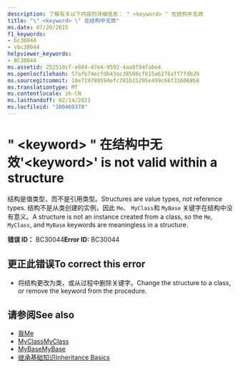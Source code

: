 ```yaml
---
description: 了解有关以下内容的详细信息： " <keyword> " 在结构中无效
title: "\" <keyword> \" 在结构中无效"
ms.date: 07/20/2015
f1_keywords:
- bc30044
- vbc30044
helpviewer_keywords:
- BC30044
ms.assetid: 252510cf-e084-47e4-9592-4aa8f94fabe4
ms.openlocfilehash: 57afb74ecfdb43ac38508cfb15a6276aff7fdb20
ms.sourcegitcommit: 10e719780594efc781b15295e499c66f316068b8
ms.translationtype: MT
ms.contentlocale: zh-CN
ms.lasthandoff: 02/14/2021
ms.locfileid: "100469378"
---
```

# <a name="keyword-is-not-valid-within-a-structure"></a><span data-ttu-id="84087-103">" \<keyword> " 在结构中无效</span><span class="sxs-lookup"><span data-stu-id="84087-103">'\<keyword>' is not valid within a structure</span></span>

<span data-ttu-id="84087-104">结构是值类型，而不是引用类型。</span><span class="sxs-lookup"><span data-stu-id="84087-104">Structures are value types, not reference types.</span></span> <span data-ttu-id="84087-105">结构不是从类创建的实例，因此 `Me`、 `MyClass`和 `MyBase` 关键字在结构中没有意义。</span><span class="sxs-lookup"><span data-stu-id="84087-105">A structure is not an instance created from a class, so the `Me`, `MyClass`, and `MyBase` keywords are meaningless in a structure.</span></span>  
  
 <span data-ttu-id="84087-106">**错误 ID：** BC30044</span><span class="sxs-lookup"><span data-stu-id="84087-106">**Error ID:** BC30044</span></span>  
  
## <a name="to-correct-this-error"></a><span data-ttu-id="84087-107">更正此错误</span><span class="sxs-lookup"><span data-stu-id="84087-107">To correct this error</span></span>  
  
- <span data-ttu-id="84087-108">将结构更改为类，或从过程中删除关键字。</span><span class="sxs-lookup"><span data-stu-id="84087-108">Change the structure to a class, or remove the keyword from the procedure.</span></span>  
  
## <a name="see-also"></a><span data-ttu-id="84087-109">请参阅</span><span class="sxs-lookup"><span data-stu-id="84087-109">See also</span></span>

- [<span data-ttu-id="84087-110">我</span><span class="sxs-lookup"><span data-stu-id="84087-110">Me</span></span>](../programming-guide/program-structure/me-my-mybase-and-myclass.md#me)
- [<span data-ttu-id="84087-111">MyClass</span><span class="sxs-lookup"><span data-stu-id="84087-111">MyClass</span></span>](../programming-guide/program-structure/me-my-mybase-and-myclass.md#myclass)
- [<span data-ttu-id="84087-112">MyBase</span><span class="sxs-lookup"><span data-stu-id="84087-112">MyBase</span></span>](../programming-guide/program-structure/me-my-mybase-and-myclass.md#mybase)
- [<span data-ttu-id="84087-113">继承基础知识</span><span class="sxs-lookup"><span data-stu-id="84087-113">Inheritance Basics</span></span>](../programming-guide/language-features/objects-and-classes/inheritance-basics.md)

